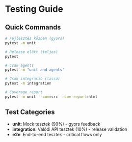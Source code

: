 # Testing Guide

## Quick Commands

```bash
# Fejlesztés közben (gyors)
pytest -m unit

# Release előtt (teljes)
pytest

# Csak agents
pytest -m "unit and agents"

# Csak integráció (lassú)
pytest -m integration

# Coverage report
pytest -m unit --cov=src --cov-report=html
```

## Test Categories

- **unit**: Mock tesztek (90%) - gyors feedback
- **integration**: Valódi API tesztek (10%) - release validation
- **e2e**: End-to-end tesztek - critical flows only
